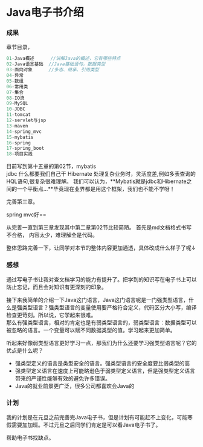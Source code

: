 # Java电子书介绍

### 成果

<!-- 写了多少章 -->
章节目录，

``` js
01-Java概述      //讲解Java的概述，它有哪些特点
02-Java语言基础  //Java基础语句，数据类型
03-面向对象      //多态、继承、引用类型
04-异常
05-数组
06-常用类
07-集合
08-IO流
09-MySQL
10-JDBC
11-tomcat
12-servlet与jsp
13-maven
14-spring_mvc
15-mybatis
16-spring
17-spring_boot
18-项目实践
```

目前写到第十五章的第02节，mybatis  
jdbc 什么都要我们自己干
Hibernate 处理复杂业务时，灵活度差,例如多表查询的HQL语句,很复杂很难理解。
我们可以认为，**Mybatis就是jdbc和Hibernate之间的一个平衡点...**毕竟现在业界都是用这个框架，我们也不能不学呀！  

完善第三章。

<!-- 写的好的章节展示出来 -->
spring mvc好==
<!-- 写的不好的章节说出来，并说说怎么改 -->
从完善一直到第三章发现其中第二章第02节比较简陋。
首先是md文档格式书写不合格，
内容太少，难理解全是代码。

整体思路完善一下，让同学对本节的整体内容更加通透，具体改成什么样子了呢↓

### 感想

<!-- 写电子书的收获（说有用、有益于大家的东西） -->
通过写电子书让我对查文档学习的能力有提升了。把学到的知识写在电子书上可以防止忘记，而且会对知识有更深刻的印象。

<!-- 对这门语言有什么认知，好的话可以推荐给大家 -->
接下来我简单的介绍一下Java这门语言，Java这门语言呢是一门强类型语言，什么是强类型语言？强类型语言的变量使用要严格符合定义，代码区分大小写，编译检查更苛刻。所以说，它学起来很难。  
那么有强类型语言，相对的肯定也是有弱类型语言的，弱类型语言：数据类型可以被忽略的语言。一个变量可以赋不同数据类型的值。学习起来更加简单。  

听起来好像弱类型语言更好学习一点，那我们为什么还要学习强类型语言呢？它的优点是什么呢？

* 强类型定义的语言是类型安全的语言。强类型语言的安全度要比弱类型的高
* 强类型定义语言在速度上可能略逊色于弱类型定义语言，但是强类型定义语言带来的严谨性能够有效的避免许多错误。
* Java的就业前景更广泛，很多公司都喜欢会Java的
  
### 计划

<!-- 在元旦之前要完成什么样; -->

我的计划是在元旦之前完善完Java电子书，但是计划有可能赶不上变化，可能寒假需要加加班。不过元旦之后同学们肯定是可以看Java电子书了。

帮助电子书找缺点。